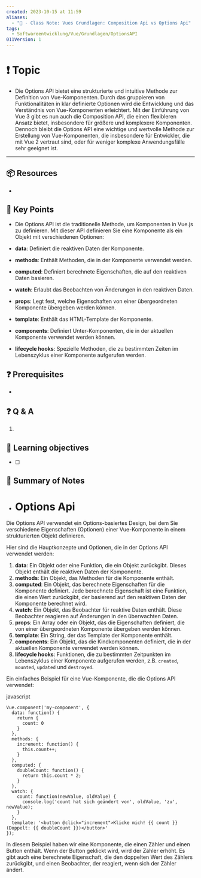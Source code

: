 ```yaml
---
created: 2023-10-15 at 11:59
aliases:
  - "📜 - Class Note: Vues Grundlagen: Composition Api vs Options Api"
tags:
  - Softwareentwicklung/Vue/Grundlagen/OptionsAPI
011Version: 1
---
```

# ❗ Topic
- Die Options API bietet eine strukturierte und intuitive Methode zur Definition von Vue-Komponenten. Durch das gruppieren von Funktionalitäten in klar definierte Optionen wird die Entwicklung und das Verständnis von Vue-Komponenten erleichtert. Mit der Einführung von Vue 3 gibt es nun auch die Composition API, die einen flexibleren Ansatz bietet, insbesondere für größere und komplexere Komponenten. Dennoch bleibt die Options API eine wichtige und wertvolle Methode zur Erstellung von Vue-Komponenten, die insbesondere für Entwickler, die mit Vue 2 vertraut sind, oder für weniger komplexe Anwendungsfälle sehr geeignet ist.
 ---
## 📦 Resources
- 
## 🔑 Key Points
- Die Options API ist die traditionelle Methode, um Komponenten in Vue.js zu definieren. Mit dieser API definieren Sie eine Komponente als ein Objekt mit verschiedenen Optionen:

- **data**: Definiert die reaktiven Daten der Komponente.
- **methods**: Enthält Methoden, die in der Komponente verwendet werden.
- **computed**: Definiert berechnete Eigenschaften, die auf den reaktiven Daten basieren.
- **watch**: Erlaubt das Beobachten von Änderungen in den reaktiven Daten.
- **props**: Legt fest, welche Eigenschaften von einer übergeordneten Komponente übergeben werden können.
- **template**: Enthält das HTML-Template der Komponente.
- **components**: Definiert Unter-Komponenten, die in der aktuellen Komponente verwendet werden können.
- **lifecycle hooks**: Spezielle Methoden, die zu bestimmten Zeiten im Lebenszyklus einer Komponente aufgerufen werden.
## ❓ Prerequisites
- 
## ❓ Q & A
1. 
## 🎯 Learning objectives
- [ ] 
## 📃 Summary of Notes
- # Options Api
Die Options API verwendet ein Options-basiertes Design, bei dem Sie verschiedene Eigenschaften (Optionen) einer Vue-Komponente in einem strukturierten Objekt definieren.

Hier sind die Hauptkonzepte und Optionen, die in der Options API verwendet werden:

1. **data**: Ein Objekt oder eine Funktion, die ein Objekt zurückgibt. Dieses Objekt enthält die reaktiven Daten der Komponente.
2. **methods**: Ein Objekt, das Methoden für die Komponente enthält.
3. **computed**: Ein Objekt, das berechnete Eigenschaften für die Komponente definiert. Jede berechnete Eigenschaft ist eine Funktion, die einen Wert zurückgibt, der basierend auf den reaktiven Daten der Komponente berechnet wird.
4. **watch**: Ein Objekt, das Beobachter für reaktive Daten enthält. Diese Beobachter reagieren auf Änderungen in den überwachten Daten.
5. **props**: Ein Array oder ein Objekt, das die Eigenschaften definiert, die von einer übergeordneten Komponente übergeben werden können.
6. **template**: Ein String, der das Template der Komponente enthält.
7. **components**: Ein Objekt, das die Kindkomponenten definiert, die in der aktuellen Komponente verwendet werden können.
8. **lifecycle hooks**: Funktionen, die zu bestimmten Zeitpunkten im Lebenszyklus einer Komponente aufgerufen werden, z.B. `created`, `mounted`, `updated` und `destroyed`.

Ein einfaches Beispiel für eine Vue-Komponente, die die Options API verwendet:

javascript

```
Vue.component('my-component', {
  data: function() {
    return {
      count: 0
    }
  },
  methods: {
    increment: function() {
      this.count++;
    }
  },
  computed: {
    doubleCount: function() {
      return this.count * 2;
    }
  },
  watch: {
    count: function(newValue, oldValue) {
      console.log('count hat sich geändert von', oldValue, 'zu', newValue);
    }
  },
  template: '<button @click="increment">Klicke mich! {{ count }} (Doppelt: {{ doubleCount }})</button>'
});
```


In diesem Beispiel haben wir eine Komponente, die einen Zähler und einen Button enthält. Wenn der Button geklickt wird, wird der Zähler erhöht. Es gibt auch eine berechnete Eigenschaft, die den doppelten Wert des Zählers zurückgibt, und einen Beobachter, der reagiert, wenn sich der Zähler ändert.